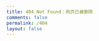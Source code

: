 ```yaml
---
title: 404 Not Found：网页已被删除
comments: false
permalink: /404
layout: false
---
```

<!DOCTYPE html>
<html>
<body>
<script type="text/javascript" src="//qzonestyle.gtimg.cn/qzone/hybrid/app/404/search_children.js" charset="utf-8" homePageUrl="https://tiexo.github.io" homePageName="5秒后自动返回网站首页"></script>
<script>
    setTimeout(function () {
        window.location.href = '//' +  document.domain;
    }, 5000);
</script>

</body>
</html>